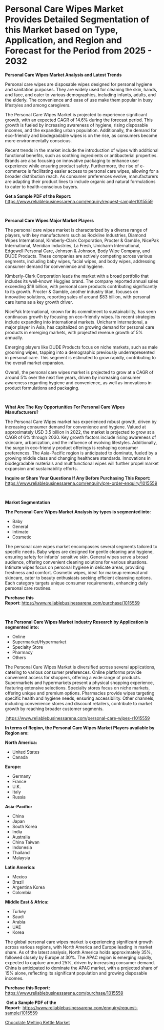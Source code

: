 <p><h1>Personal Care Wipes Market Provides Detailed Segmentation of this Market based on Type, Application, and Region and Forecast for the Period from 2025 - 2032</h1></p><p><strong>Personal Care Wipes Market Analysis and Latest Trends</strong></p>
<p><p>Personal care wipes are disposable wipes designed for personal hygiene and sanitation purposes. They are widely used for cleaning the skin, hands, and face, and cater to various demographics, including infants, adults, and the elderly. The convenience and ease of use make them popular in busy lifestyles and among caregivers.</p><p>The Personal Care Wipes Market is projected to experience significant growth, with an expected CAGR of 14.6% during the forecast period. This growth is fueled by increasing awareness of hygiene, rising disposable incomes, and the expanding urban population. Additionally, the demand for eco-friendly and biodegradable wipes is on the rise, as consumers become more environmentally conscious.</p><p>Recent trends in the market include the introduction of wipes with additional functional benefits, such as soothing ingredients or antibacterial properties. Brands are also focusing on innovative packaging to enhance user experience while ensuring product safety. Furthermore, the rise of e-commerce is facilitating easier access to personal care wipes, allowing for a broader distribution reach. As consumer preferences evolve, manufacturers are adapting their product lines to include organic and natural formulations to cater to health-conscious buyers.</p></p>
<p><strong>Get a Sample PDF of the Report:&nbsp;</strong> <a href="https://www.reliablebusinessarena.com/enquiry/request-sample/1015559?utm_campaign=2114&utm_medium=2&utm_source=Github&utm_content=ia&utm_term=05022025&utm_id=personal-care-wipes">https://www.reliablebusinessarena.com/enquiry/request-sample/1015559</a></p>
<p>&nbsp;</p>
<p><strong>Personal Care Wipes Major Market Players</strong></p>
<p><p>The personal care wipes market is characterized by a diverse range of players, with key manufacturers such as Rockline Industries, Diamond Wipes International, Kimberly-Clark Corporation, Procter & Gamble, NicePak International, Meridian Industries, La Fresh, Unicharm International, Edgewell Personal Care, Johnson & Johnson, Body Wipe Company, and DUDE Products. These companies are actively competing across various segments, including baby wipes, facial wipes, and body wipes, addressing consumer demand for convenience and hygiene.</p><p>Kimberly-Clark Corporation leads the market with a broad portfolio that includes its well-known Huggies brand. The company reported annual sales exceeding $19 billion, with personal care products contributing significantly to its growth. Procter & Gamble, another industry titan, focuses on innovative solutions, reporting sales of around $83 billion, with personal care items as a key growth driver.</p><p>NicePak International, known for its commitment to sustainability, has seen continuous growth by focusing on eco-friendly wipes. Its recent strategies include expanding into international markets. Unicharm International, a major player in Asia, has capitalized on growing demand for personal care products in emerging markets, with projected revenue growth of 5% annually.</p><p>Emerging players like DUDE Products focus on niche markets, such as male grooming wipes, tapping into a demographic previously underrepresented in personal care. This segment is estimated to grow rapidly, contributing to the overall market expansion.</p><p>Overall, the personal care wipes market is projected to grow at a CAGR of around 5% over the next five years, driven by increasing consumer awareness regarding hygiene and convenience, as well as innovations in product formulations and packaging.</p></p>
<p>&nbsp;</p>
<p><strong>What Are The Key Opportunities For Personal Care Wipes Manufacturers?</strong></p>
<p><p>The Personal Care Wipes market has experienced robust growth, driven by increasing consumer demand for convenience and hygiene. Valued at approximately USD 3.5 billion in 2022, the market is projected to grow at a CAGR of 6% through 2030. Key growth factors include rising awareness of skincare, urbanization, and the influence of evolving lifestyles. Additionally, the surge in eco-friendly product offerings is reshaping consumer preferences. The Asia-Pacific region is anticipated to dominate, fueled by a growing middle class and changing healthcare standards. Innovations in biodegradable materials and multifunctional wipes will further propel market expansion and sustainability efforts.</p></p>
<p><strong>Inquire or Share Your Questions If Any Before Purchasing This Report:</strong> <a href="https://www.reliablebusinessarena.com/enquiry/pre-order-enquiry/1015559?utm_campaign=2114&utm_medium=2&utm_source=Github&utm_content=ia&utm_term=05022025&utm_id=personal-care-wipes">https://www.reliablebusinessarena.com/enquiry/pre-order-enquiry/1015559</a></p>
<p>&nbsp;</p>
<p><strong>Market Segmentation</strong></p>
<p><strong>The Personal Care Wipes Market Analysis by types is segmented into:</strong></p>
<p><ul><li>Baby</li><li>General</li><li>Intimate</li><li>Cosmetic</li></ul></p>
<p><p>The personal care wipes market encompasses several segments tailored to specific needs. Baby wipes are designed for gentle cleaning and hygiene, ensuring safety for infants' sensitive skin. General wipes serve a broad audience, offering convenient cleaning solutions for various situations. Intimate wipes focus on personal hygiene in delicate areas, providing freshness and comfort. Cosmetic wipes, ideal for makeup removal and skincare, cater to beauty enthusiasts seeking efficient cleansing options. Each category targets unique consumer requirements, enhancing daily personal care routines.</p></p>
<p><strong>Purchase this Report:&nbsp;</strong><a href="https://www.reliablebusinessarena.com/purchase/1015559?utm_campaign=2114&utm_medium=2&utm_source=Github&utm_content=ia&utm_term=05022025&utm_id=personal-care-wipes">https://www.reliablebusinessarena.com/purchase/1015559</a></p>
<p>&nbsp;</p>
<p><strong>The Personal Care Wipes Market Industry Research by Application is segmented into:</strong></p>
<p><ul><li>Online</li><li>Supermarket/Hypermarket</li><li>Specialty Store</li><li>Pharmacy</li><li>Others</li></ul></p>
<p><p>The Personal Care Wipes Market is diversified across several applications, catering to various consumer preferences. Online platforms provide convenient access for shoppers, offering a wide range of products. Supermarkets and hypermarkets present a physical shopping experience, featuring extensive selections. Specialty stores focus on niche markets, offering unique and premium options. Pharmacies provide wipes targeting specific health and hygiene needs, ensuring accessibility. Other channels, including convenience stores and discount retailers, contribute to market growth by reaching broader customer segments.</p></p>
<p><a href="https://www.reliablebusinessarena.com/personal-care-wipes-r1015559?utm_campaign=2114&utm_medium=2&utm_source=Github&utm_content=ia&utm_term=05022025&utm_id=personal-care-wipes">&nbsp;https://www.reliablebusinessarena.com/personal-care-wipes-r1015559</a></p>
<p><strong>In terms of Region, the Personal Care Wipes Market Players available by Region are:</strong></p>
<p>
    <p> <strong> North America: </strong>
        <ul>
            <li>United States</li>
            <li>Canada</li>
        </ul>
        </p> 
    <p> <strong> Europe: </strong>
        <ul>
            <li>Germany</li>
            <li>France</li>
            <li>U.K.</li>
            <li>Italy</li>
            <li>Russia</li>
        </ul>
        </p> 
    <p> <strong> Asia-Pacific: </strong>
        <ul>
            <li>China</li>
            <li>Japan</li>
            <li>South Korea</li>
            <li>India</li>
            <li>Australia</li>
            <li>China Taiwan</li>
            <li>Indonesia</li>
            <li>Thailand</li>
            <li>Malaysia</li>
        </ul>
        </p> 
    <p> <strong> Latin America: </strong>
        <ul>
            <li>Mexico</li>
            <li>Brazil</li>
            <li>Argentina Korea</li>
            <li>Colombia</li>
        </ul>
        </p> 
    <p> <strong> Middle East & Africa: </strong>
        <ul>
            <li>Turkey</li>
            <li>Saudi</li>
            <li>Arabia</li>
            <li>UAE</li>
            <li>Korea</li>
        </ul>
    </p>
    </p>
<p><p>The global personal care wipes market is experiencing significant growth across various regions, with North America and Europe leading in market share. As of the latest analysis, North America holds approximately 35%, followed closely by Europe at 30%. The APAC region is emerging rapidly, expected to capture around 25%, driven by increasing consumer demand. China is anticipated to dominate the APAC market, with a projected share of 15% alone, reflecting its significant population and growing disposable incomes.</p></p>
<p><strong>Purchase this Report: </strong><a href="https://www.reliablebusinessarena.com/purchase/1015559?utm_campaign=2114&utm_medium=2&utm_source=Github&utm_content=ia&utm_term=05022025&utm_id=personal-care-wipes">https://www.reliablebusinessarena.com/purchase/1015559</a></p>
<p>&nbsp;<strong>Get a Sample PDF of the Report:&nbsp;&nbsp;</strong><a href="https://www.reliablebusinessarena.com/enquiry/request-sample/1015559?utm_campaign=2114&utm_medium=2&utm_source=Github&utm_content=ia&utm_term=05022025&utm_id=personal-care-wipes">https://www.reliablebusinessarena.com/enquiry/request-sample/1015559</a></p>
<p><strong></strong></p>
<p><p><a href="https://github.com/tamvrosiya/Market-Research-Report-List-6/blob/main/chocolate-melting-kettle-market.md?utm_campaign=2114&utm_medium=2&utm_source=Github&utm_content=ia&utm_term=05022025&utm_id=personal-care-wipes">Chocolate Melting Kettle Market</a></p></p>